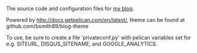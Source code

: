 The source code and configuration files for [my blog](http://blog.byronjsmith.com).

Powered by http://docs.getpelican.com/en/latest/,
theme can be found at github.com/bsmith89/blog-theme

To use, be sure to create a file 'privateconf.py' with pelican
variables set for e.g. SITEURL, DISQUS\_SITENAME, and GOOGLE\_ANALYTICS.
